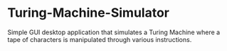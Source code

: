 # Turing-Machine-Simulator
 Simple GUI desktop application that simulates a Turing Machine where a tape of characters is manipulated through various instructions.
